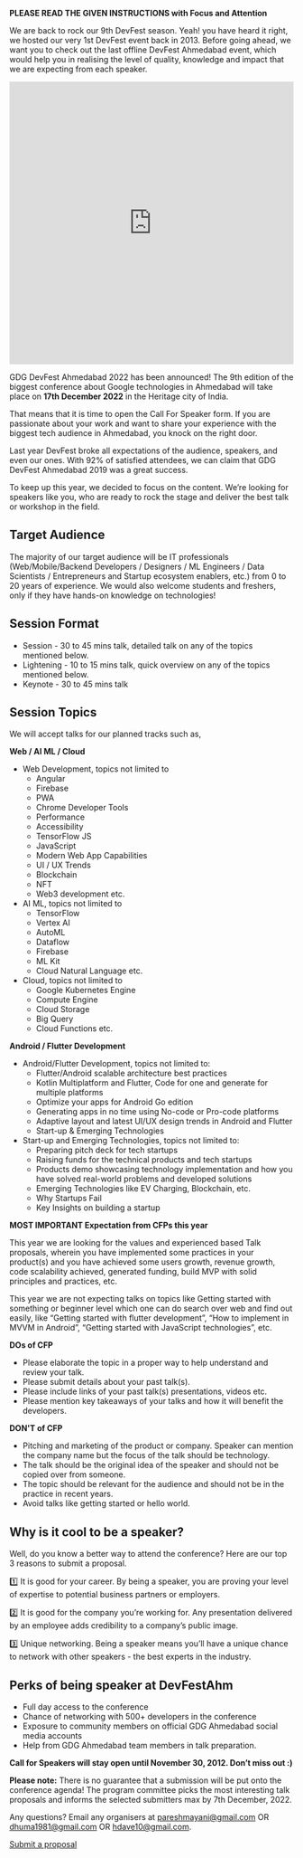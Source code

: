 **PLEASE READ THE GIVEN INSTRUCTIONS with Focus and Attention**

We are back to rock our 9th DevFest season. Yeah! you have heard it right, we hosted our very 1st DevFest event back in 2013. Before going ahead, we want you to check out the last offline DevFest Ahmedabad event, which would help you in realising the level of quality, knowledge and impact that we are expecting from each speaker.

<iframe width="100%" height="500" src="https://www.youtube.com/embed/cmvDjenGdBA" frameborder="0" allowfullscreen></iframe>

GDG DevFest Ahmedabad 2022 has been announced! The 9th edition of the biggest conference about Google technologies in Ahmedabad will take place on **17th December 2022** in the Heritage city of India.

That means that it is time to open the Call For Speaker form. If you are passionate about your work and want to share your experience with the biggest tech audience in Ahmedabad, you knock on the right door.

Last year DevFest broke all expectations of the audience, speakers, and even our ones. With 92% of satisfied attendees, we can claim that GDG DevFest Ahmedabad 2019 was a great success.

To keep up this year, we decided to focus on the content. We’re looking for speakers like you, who are ready to rock the stage and deliver the best talk or workshop in the field.

## Target Audience

The majority of our target audience will be IT professionals (Web/Mobile/Backend Developers / Designers / ML Engineers / Data Scientists / Entrepreneurs and Startup ecosystem enablers, etc.) from 0 to 20 years of experience. We would also welcome students and freshers, only if they have hands-on knowledge on technologies!

## Session Format

- Session - 30 to 45 mins talk, detailed talk on any of the topics mentioned below.
- Lightening - 10 to 15 mins talk, quick overview on any of the topics mentioned below.
- Keynote - 30 to 45 mins talk

## Session Topics

We will accept talks for our planned tracks such as,

**Web / AI ML / Cloud**
  
- Web Development, topics not limited to
    - Angular
    - Firebase
    - PWA
    - Chrome Developer Tools
    - Performance
    - Accessibility
    - TensorFlow JS
    - JavaScript
    - Modern Web App Capabilities
    - UI / UX Trends
    - Blockchain
    - NFT
    - Web3 development etc.
- AI ML, topics not limited to
    - TensorFlow
    - Vertex AI
    - AutoML
    - Dataflow
    - Firebase
    - ML Kit
    - Cloud Natural Language etc.
- Cloud, topics not limited to
    - Google Kubernetes Engine
    - Compute Engine
    - Cloud Storage 
    - Big Query
    - Cloud Functions etc.

**Android / Flutter Development**
  
- Android/Flutter Development, topics not limited to:
    - Flutter/Android scalable architecture best practices
    - Kotlin Multiplatform and Flutter, Code for one and generate for multiple platforms
    - Optimize your apps for Android Go edition
    - Generating apps in no time using No-code or Pro-code platforms
    - Adaptive layout and latest UI/UX design trends in Android and Flutter
    - Start-up & Emerging Technologies
- Start-up and Emerging Technologies, topics not limited to:
    - Preparing pitch deck for tech startups
    - Raising funds for the technical products and tech startups
    - Products demo showcasing technology implementation and how you have solved real-world problems and developed solutions
    - Emerging Technologies like EV Charging, Blockchain, etc.
    - Why Startups Fail
    - Key Insights on building a startup

**MOST IMPORTANT Expectation from CFPs this year**

This year we are looking for the values and experienced based Talk proposals, wherein you have implemented some practices in your product(s) and you have achieved some users growth, revenue growth, code scalability achieved, generated funding, build MVP with solid principles and practices, etc.

This year we are not expecting talks on topics like Getting started with something or beginner level which one can do search over web and find out easily, like “Getting started with flutter development”, “How to implement in MVVM in Android”, “Getting started with JavaScript technologies”, etc.

**DOs of CFP**

- Please elaborate the topic in a proper way to help understand and review your talk.
- Please submit details about your past talk(s).
- Please include links of your past talk(s) presentations, videos etc.
- Please mention key takeaways of your talks and how it will benefit the developers.

**DON'T of CFP**

- Pitching and marketing of the product or company. Speaker can mention the company name but the focus of the talk should be technology.
- The talk should be the original idea of the speaker and should not be copied over from someone.
- The topic should be relevant for the audience and should not be in the practice in recent years.
- Avoid talks like getting started or hello world.

## Why is it cool to be a speaker?

Well, do you know a better way to attend the conference? Here are our top 3 reasons to submit a proposal.

  1️⃣ It is good for your career. By being a speaker, you are proving your level of expertise to potential business partners or employers.

  2️⃣ It is good for the company you’re working for. Any presentation delivered by an employee adds credibility to a company’s public image.
  
  3️⃣ Unique networking. Being a speaker means you’ll have a unique chance to network with other speakers - the best experts in the industry.

## Perks of being speaker at DevFestAhm

- Full day access to the conference
- Chance of networking with 500+ developers in the conference
- Exposure to community members on official GDG Ahmedabad social media accounts
- Help from GDG Ahmedabad team members in talk preparation.

**Call for Speakers will stay open until November 30, 2012. Don’t miss out :)**

**Please note:** There is no guarantee that a submission will be put onto the conference agenda! The program committee picks the most interesting talk proposals and informs the selected submitters max by 7th December, 2022.

Any questions? Email any organisers at [pareshmayani@gmail.com](mailto:pareshmayani@gmail.com)  OR [dhuma1981@gmail.com](dhuma1981@gmail.com) OR [hdave10@gmail.com](hdave10@gmail.com).

<div layout horizontal center-justified> <a href="https://sessionize.com/gdg-ahmedabad-devfest-2022/" rel="noopener noreferrer"> <paper-button primary>Submit a proposal</paper-button> </a> </div>
